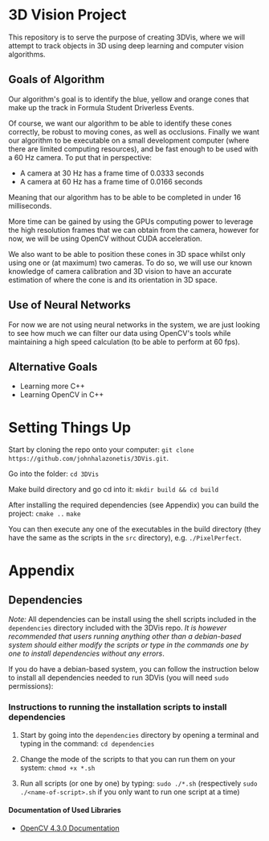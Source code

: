 # 3D Vision Project

This repository is to serve the purpose of creating 3DVis, where we will attempt to track objects in 3D using deep learning and computer vision algorithms.

## Goals of Algorithm

Our algorithm's goal is to identify the blue, yellow and orange cones that make up the track in Formula Student Driverless Events.

Of course, we want our algorithm to be able to identify these cones correctly, be robust to moving cones, as well as occlusions. Finally we want our algorithm to be executable on a small development computer (where there are limited computing resources), and be fast enough to be used with a 60 Hz camera. To put that in perspective:

* A camera at 30 Hz has a frame time of 0.0333 seconds
* A camera at 60 Hz has a frame time of 0.0166 seconds

Meaning that our algorithm has to be able to be completed in under 16 milliseconds.

More time can be gained by using the GPUs computing power to leverage the high resolution frames that we can obtain from the camera, however for now, we will be using OpenCV without CUDA acceleration.

We also want to be able to position these cones in 3D space whilst only using one or (at maximum) two cameras. To do so, we will use our known knowledge of camera calibration and 3D vision to have an accurate estimation of where the cone is and its orientation in 3D space.

## Use of Neural Networks
For now we are not using neural networks in the system, we are just looking to see how much we can filter our data using OpenCV's tools while maintaining a high speed calculation (to be able to perform at 60 fps).

## Alternative Goals
* Learning more C++
* Learning OpenCV in C++

# Setting Things Up

Start by cloning the repo onto your computer: ```git clone https://github.com/johnhalazonetis/3DVis.git```.

Go into the folder: ```cd 3DVis```

Make build directory and go cd into it: ```mkdir build && cd build```

After installing the required dependencies (see Appendix) you can build the project:
	```cmake ..```
	```make```

You can then execute any one of the executables in the build directory (they have the same as the scripts in the ```src``` directory), e.g. ```./PixelPerfect```.

# Appendix

## Dependencies

*Note:* All dependencies can be install using the shell scripts included in the ```dependencies``` directory included with the 3DVis repo. *It is however recommended that users running anything other than a debian-based system should either modify the scripts or type in the commands one by one to install dependencies without any errors*.

If you do have a debian-based system, you can follow the instruction below to install all dependencies needed to run 3DVis (you will need ```sudo``` permissions):

### Instructions to running the installation scripts to install dependencies
1. Start by going into the ```dependencies``` directory by opening a terminal and typing in the command:
    ```cd dependencies```

2. Change the mode of the scripts to that you can run them on your system:
    ```chmod +x *.sh```

3. Run all scripts (or one by one) by typing:
    ```sudo ./*.sh```   (respectively ```sudo ./<name-of-script>.sh``` if you only want to run one script at a time)

#### Documentation of Used Libraries

* [OpenCV 4.3.0 Documentation](https://docs.opencv.org/4.3.0/index.html)
